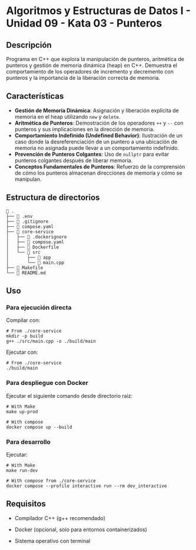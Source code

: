 # Algoritmos y Estructuras de Datos I - Unidad 09 - Kata 03 - Punteros

## Descripción

Programa en C++ que explora la manipulación de punteros, aritmética de punteros y gestión de memoria dinámica (heap) en C++. Demuestra el comportamiento de los operadores de incremento y decremento con punteros y la importancia de la liberación correcta de memoria.

## Características

- **Gestión de Memoria Dinámica**: Asignación y liberación explícita de memoria en el heap utilizando `new` y `delete`.
- **Aritmética de Punteros**: Demostración de los operadores `++` y `--` con punteros y sus implicaciones en la dirección de memoria.
- **Comportamiento Indefinido (Undefined Behavior)**: Ilustración de un caso donde la desreferenciación de un puntero a una ubicación de memoria no asignada puede llevar a un comportamiento indefinido.
- **Prevención de Punteros Colgantes**: Uso de `nullptr` para evitar punteros colgantes después de liberar memoria.
- **Conceptos Fundamentales de Punteros**: Refuerzo de la comprensión de cómo los punteros almacenan direcciones de memoria y cómo se manipulan.

## Estructura de directorios

```shell
 .
├──  .env
├── 󰊢 .gitignore
├──  compose.yaml
├──  core-service
│   ├──  .dockerignore
│   ├──  compose.yaml
│   ├──  Dockerfile
│   └── 󰣞 src
│       ├──  app
│       └──  main.cpp
├──  Makefile
└── 󰂺 README.md
```

## Uso

### Para ejecución directa

Compilar con:

```shell
# From ./core-service
mkdir -p build
g++ ./src/main.cpp -o ./build/main
```

Ejecutar con:

```shell
# From ./core-service
./build/main
```

### Para despliegue con Docker

Ejecutar el siguiente comando desde directorio raiz:

```shell
# With Make
make up-prod

# With compose
docker compose up --build
```

### Para desarrollo

Ejecutar:

```shell
# With Make
make run-dev

# With compose from ./core-service
docker compose --profile interactive run --rm dev_interactive
```

## Requisitos

- Compilador C++ (g++ recomendado)

- Docker (opcional, solo para entornos containerizados)

- Sistema operativo con terminal
